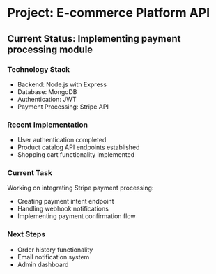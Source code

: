 # Project: E-commerce Platform API
## Current Status: Implementing payment processing module

### Technology Stack
- Backend: Node.js with Express
- Database: MongoDB
- Authentication: JWT
- Payment Processing: Stripe API

### Recent Implementation
- User authentication completed
- Product catalog API endpoints established
- Shopping cart functionality implemented

### Current Task
Working on integrating Stripe payment processing:
- Creating payment intent endpoint
- Handling webhook notifications
- Implementing payment confirmation flow

### Next Steps
- Order history functionality
- Email notification system
- Admin dashboard
